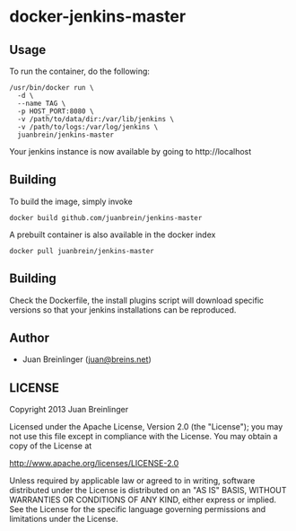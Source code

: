 docker-jenkins-master
=====================

## Usage

To run the container, do the following:

    /usr/bin/docker run \
      -d \
      --name TAG \
      -p HOST_PORT:8080 \
      -v /path/to/data/dir:/var/lib/jenkins \
      -v /path/to/logs:/var/log/jenkins \
      juanbrein/jenkins-master

Your jenkins instance is now available by going to http://localhost

## Building

To build the image, simply invoke

    docker build github.com/juanbrein/jenkins-master

A prebuilt container is also available in the docker index

    docker pull juanbrein/jenkins-master

## Building

Check the Dockerfile, the install plugins script will download specific versions so
that your jenkins installations can be reproduced. 

## Author

  * Juan Breinlinger (<juan@breins.net>)

## LICENSE

Copyright 2013 Juan Breinlinger

Licensed under the Apache License, Version 2.0 (the "License");
you may not use this file except in compliance with the License.
You may obtain a copy of the License at

  http://www.apache.org/licenses/LICENSE-2.0

Unless required by applicable law or agreed to in writing, software
distributed under the License is distributed on an "AS IS" BASIS,
WITHOUT WARRANTIES OR CONDITIONS OF ANY KIND, either express or implied.
See the License for the specific language governing permissions and
limitations under the License.
